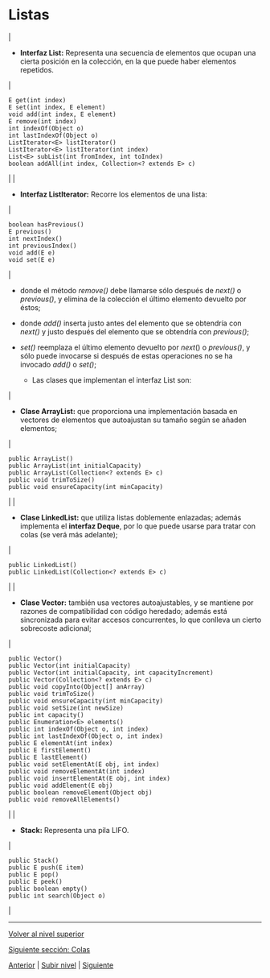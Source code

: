 # Listas






| 
* **Interfaz List<E>:** Representa una secuencia de elementos que ocupan una cierta posición en la colección, en la que puede haber elementos repetidos.


 | 


```
E get(int index)
E set(int index, E element)
void add(int index, E element)
E remove(int index)
int indexOf(Object o)
int lastIndexOf(Object o)
ListIterator<E> listIterator()
ListIterator<E> listIterator(int index)
List<E> subList(int fromIndex, int toIndex)
boolean addAll(int index, Collection<? extends E> c)
```


 |
| 
* **Interfaz ListIterator<E>:** Recorre los elementos de una lista:


 | 


```
boolean hasPrevious()
E previous()
int nextIndex()
int previousIndex()
void add(E e)
void set(E e)
```


 |



* donde el método *remove()* debe llamarse sólo después de *next()* o *previous()*, y elimina de la colección el último elemento devuelto por éstos;


* donde *add()* inserta justo antes del elemento que se obtendría con *next()* y justo después del elemento que se obtendría con *previous()*;


* *set()* reemplaza el último elemento devuelto por *next*() o *previous()*, y sólo puede invocarse si después de estas operaciones no se ha invocado *add()* o *set()*;




	+ Las clases que implementan el interfaz List<E> son:









| 
* **Clase ArrayList<E>:** que proporciona una implementación basada en vectores de elementos que autoajustan su tamaño según se añaden elementos;


 | 


```
public ArrayList()
public ArrayList(int initialCapacity)
public ArrayList(Collection<? extends E> c)
public void trimToSize()
public void ensureCapacity(int minCapacity)
```


 |
| 
* **Clase LinkedList<E>:** que utiliza listas doblemente enlazadas; además implementa el **interfaz Deque<E>**, por lo que puede usarse para tratar con colas (se verá más adelante);


 | 


```
public LinkedList()
public LinkedList(Collection<? extends E> c)
```


 |
| 
* **Clase Vector<E>:** también usa vectores autoajustables, y se mantiene por razones de compatibilidad con código heredado; además está sincronizada para evitar accesos concurrentes, lo que conlleva un cierto sobrecoste adicional;


 | 


```
public Vector()
public Vector(int initialCapacity)
public Vector(int initialCapacity, int capacityIncrement)
public Vector(Collection<? extends E> c)
public void copyInto(Object[] anArray)
public void trimToSize()
public void ensureCapacity(int minCapacity)
public void setSize(int newSize)
public int capacity()
public Enumeration<E> elements()
public int indexOf(Object o, int index)
public int lastIndexOf(Object o, int index)
public E elementAt(int index)
public E firstElement()
public E lastElement()
public void setElementAt(E obj, int index)
public void removeElementAt(int index)
public void insertElementAt(E obj, int index)
public void addElement(E obj)
public boolean removeElement(Object obj)
public void removeAllElements()
```


 |
| 
* **Stack<E>:** Representa una pila LIFO.


 | 


```
public Stack()
public E push(E item)
public E pop()
public E peek()
public boolean empty()
public int search(Object o)
```


 |


---

[Volver al nivel superior](../README.md)

[Siguiente sección: Colas](../u2queues/README.md)


[Anterior](../README.md) | [Subir nivel](../README.md) | [Siguiente](../u2queues/README.md)
